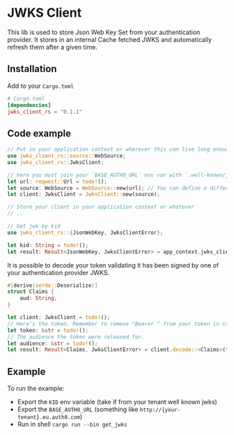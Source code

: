 # JWKS Client

This lib is used to store Json Web Key Set from your authentication provider. It stores in an internal Cache fetched JWKS
and automatically refresh them after a given time.

## Installation

Add to your `Cargo.toml`

```toml
# Cargo.toml
[dependencies]
jwks_client_rs = "0.1.1"
```

## Code example

```rust
// Put in your application context or wherever this can live long enough
use jwks_client_rs::source::WebSource;
use jwks_client_rs::JwksClient;

// here you must join your `BASE_AUTH0_URL` env var with `.well-known/jwks.json` or whatever is the jwks url
let url: reqwest::Url = todo!();
let source: WebSource = WebSource::new(url); // You can define a different source too using `JwksSource` trait
let client: JwksClient = JwksClient::new(source);

// Store your client in your application context or whatever
// ..

// Get jwk by kid
use jwks_client_rs::{JsonWebKey, JwksClientError};

let kid: String = todo!();
let result: Result<JsonWebKey, JwksClientError> = app_context.jwks_client.get(kid).await;
```

It is possible to decode your token validating it has been signed by one of your authentication provider JWKS.

```rust
#[derive(serde::Deserialize)]
struct Claims {
    aud: String,
}

let client: JwksClient = todo!();
// Here's the token. Remember to remove "Bearer " from your token in case it is present
let token: &str = todo!();
// The audience the token were released for.
let audience: &str = todo!();
let result: Result<Claims, JwksClientError> = client.decode::<Claims>(token, audience).await;
```

## Example

To run the example:
- Export the `KID` env variable (take if from your tenant well known jwks)
- Export the `BASE_AUTH0_URL` (something like `http://{your-tenant}.eu.auth0.com`)
- Run in shell `cargo run --bin get_jwks`
